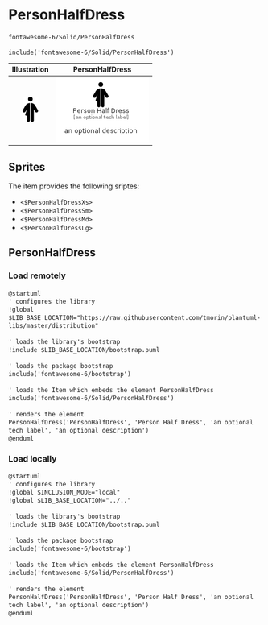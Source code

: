 # PersonHalfDress


```text
fontawesome-6/Solid/PersonHalfDress
```

```text
include('fontawesome-6/Solid/PersonHalfDress')
```



| Illustration | PersonHalfDress |
| :---: | :---: |
| ![illustration for Illustration](../../fontawesome-6/Solid/PersonHalfDress.png) | ![illustration for PersonHalfDress](../../fontawesome-6/Solid/PersonHalfDress.Local.png) |



## Sprites
The item provides the following sriptes:

- `<$PersonHalfDressXs>`
- `<$PersonHalfDressSm>`
- `<$PersonHalfDressMd>`
- `<$PersonHalfDressLg>`





## PersonHalfDress

### Load remotely
```plantuml
@startuml
' configures the library
!global $LIB_BASE_LOCATION="https://raw.githubusercontent.com/tmorin/plantuml-libs/master/distribution"

' loads the library's bootstrap
!include $LIB_BASE_LOCATION/bootstrap.puml

' loads the package bootstrap
include('fontawesome-6/bootstrap')

' loads the Item which embeds the element PersonHalfDress
include('fontawesome-6/Solid/PersonHalfDress')

' renders the element
PersonHalfDress('PersonHalfDress', 'Person Half Dress', 'an optional tech label', 'an optional description')
@enduml
```

### Load locally
```plantuml
@startuml
' configures the library
!global $INCLUSION_MODE="local"
!global $LIB_BASE_LOCATION="../.."

' loads the library's bootstrap
!include $LIB_BASE_LOCATION/bootstrap.puml

' loads the package bootstrap
include('fontawesome-6/bootstrap')

' loads the Item which embeds the element PersonHalfDress
include('fontawesome-6/Solid/PersonHalfDress')

' renders the element
PersonHalfDress('PersonHalfDress', 'Person Half Dress', 'an optional tech label', 'an optional description')
@enduml
```


